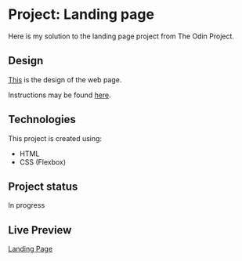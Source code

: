 # Project: Landing page
Here is my solution to the landing page project from The Odin Project.

## Design
[This](https://cdn.statically.io/gh/TheOdinProject/curriculum/main/foundations/html_css/project/odin-project.png) is the design of the web page.

Instructions may be found [here](https://www.theodinproject.com/lessons/foundations-landing-page).

## Technologies
This project is created using:
* HTML
* CSS (Flexbox)

## Project status
In progress

## Live Preview
[Landing Page](https://landingpage-top.netlify.app/)